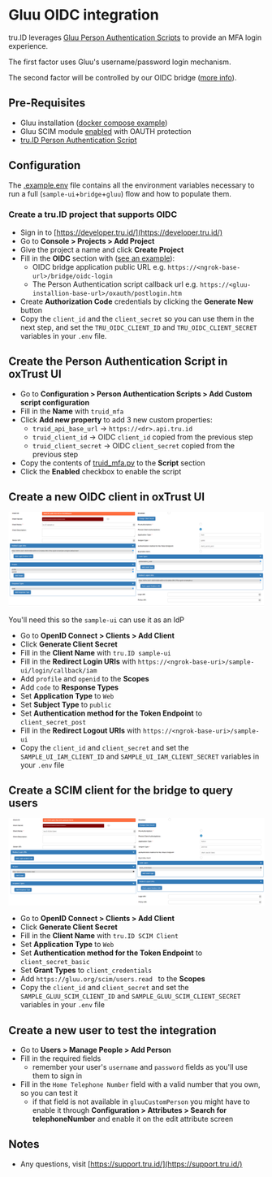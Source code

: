 # Gluu OIDC integration

tru.ID leverages [Gluu Person Authentication Scripts](https://gluu.org/docs/gluu-server/4.4/admin-guide/custom-script/#person-authentication)
to provide an MFA login experience.

The first factor uses Gluu's username/password login mechanism.

The second factor will be controlled by our OIDC bridge ([more info](../bridge/README.md)).

## Pre-Requisites

- Gluu installation ([docker compose example](https://gluu.org/docs/gluu-server/4.4/installation-guide/install-docker/))
- Gluu SCIM module [enabled](https://gluu.org/docs/gluu-server/4.3/user-management/scim2/#enable-the-api) with OAUTH protection
- [tru.ID Person Authentication Script](./truid_mfa.py)

## Configuration

The [.example.env](./.example.env) file contains all the environment variables necessary to run a
full (`sample-ui`+`bridge`+`gluu`) flow and how to populate them.

### Create a tru.ID project that supports OIDC

- Sign in to [https://developer.tru.id/](https://developer.tru.id/)
- Go to **Console > Projects > Add Project**
- Give the project a name and click **Create Project**
- Fill in the **OIDC** section with ([see an example](../bridge/README.md)):
  - OIDC bridge application public URL e.g. `https://<ngrok-base-url>/bridge/oidc-login`
  - The Person Authentication script callback url e.g. `https://<gluu-installion-base-url>/oxauth/postlogin.htm`
- Create **Authorization Code** credentials by clicking the **Generate New** button
- Copy the `client_id` and the `client_secret` so you can use them in the next step, and set the
  `TRU_OIDC_CLIENT_ID` and `TRU_OIDC_CLIENT_SECRET` variables in your `.env` file.

## Create the Person Authentication Script in oxTrust UI

- Go to **Configuration > Person Authentication Scripts > Add Custom script configuration**
- Fill in the **Name** with `truid_mfa`
- Click **Add new property** to add 3 new custom properties:
  - `truid_api_base_url` -> `https://<dr>.api.tru.id`
  - `truid_client_id` -> OIDC `client_id` copied from the previous step
  - `truid_client_secret` -> OIDC `client_secret` copied from the previous step
- Copy the contents of [truid_mfa.py](./truid_mfa.py) to the **Script** section
- Click the **Enabled** checkbox to enable the script

## Create a new OIDC client in oxTrust UI

![New OIDC client example](./sample-ui-client-example.png)

You'll need this so the `sample-ui` can use it as an IdP

- Go to **OpenID Connect > Clients > Add Client**
- Click **Generate Client Secret**
- Fill in the **Client Name** with `tru.ID sample-ui`
- Fill in the **Redirect Login URIs** with `https://<ngrok-base-uri>/sample-ui/login/callback/iam`
- Add `profile` and `openid` to the **Scopes**
- Add `code` to **Response Types**
- Set **Application Type** to `Web`
- Set **Subject Type** to `public`
- Set **Authentication method for the Token Endpoint** to `client_secret_post`
- Fill in the **Redirect Logout URIs** with `https://<ngrok-base-uri>/sample-ui`
- Copy the `client_id` and `client_secret` and set the `SAMPLE_UI_IAM_CLIENT_ID` and
  `SAMPLE_UI_IAM_CLIENT_SECRET` variables in your `.env` file

## Create a SCIM client for the bridge to query users

![New SCIM client example](./scim-client-example.png)

- Go to **OpenID Connect > Clients > Add Client**
- Click **Generate Client Secret**
- Fill in the **Client Name** with `tru.ID SCIM Client`
- Set **Application Type** to `Web`
- Set **Authentication method for the Token Endpoint** to `client_secret_basic`
- Set **Grant Types** to `client_credentials`
- Add `https://gluu.org/scim/users.read ` to the **Scopes**
- Copy the `client_id` and `client_secret` and set the `SAMPLE_GLUU_SCIM_CLIENT_ID` and
  `SAMPLE_GLUU_SCIM_CLIENT_SECRET` variables in your `.env` file

## Create a new user to test the integration

- Go to **Users > Manage People > Add Person**
- Fill in the required fields
  - remember your user's `username` and `password` fields as you'll use them to sign in
- Fill in the `Home Telephone Number` field with a valid number that you own, so you can test it
  - if that field is not available in `gluuCustomPerson` you might have to enable it through **Configuration > Attributes > Search for telephoneNumber** and enable it on the edit attribute screen

## Notes

- Any questions, visit [https://support.tru.id/](https://support.tru.id/)
